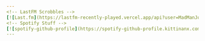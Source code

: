 ```yaml
---
<!-- LastFM Scrobbles -->
[![Last.fm](https://lastfm-recently-played.vercel.app/api?user=MadManJohnSmith&count=4&width=500&loved=true&show_user=header&header_style=normal_stats&bg_color=000000)](https://www.last.fm/user/MadManJohnSmith)
<!-- Spotify Stuff -->
[![spotify-github-profile](https://spotify-github-profile.kittinanx.com/api/view?uid=12127984853&cover_image=true&theme=novatorem&show_offline=false&background_color=121212&interchange=false&bar_color=53b14f&bar_color_cover=true)](https://spotify-github-profile.kittinanx.com/api/view?uid=12127984853&redirect=true)
---
```


